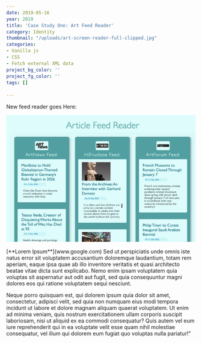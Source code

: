 ```yaml
---
date: 2019-05-16
year: 2019
title: 'Case Study One: Art Feed Reader'
category: Identity
thumbnail: "/uploads/art-screen-reader-full-clipped.jpg"
categories:
- Vanilla js
- CSS
- Fetch external XML data
project_bg_color: ''
project_fg_color: ''
tags: []

---
```

New feed reader goes Here:

[![](/uploads/art-screen-reader-clipped.jpg)]()

<p class="para-one">[**Lorem Ipsum**](www.google.com) Sed ut perspiciatis unde omnis iste natus error sit voluptatem accusantium doloremque laudantium, totam rem aperiam, eaque ipsa quae ab illo inventore veritatis et quasi architecto beatae vitae dicta sunt explicabo. Nemo enim ipsam voluptatem quia voluptas sit aspernatur aut odit aut fugit, sed quia consequuntur magni dolores eos qui ratione voluptatem sequi nesciunt.</p>

Neque porro quisquam est, qui dolorem ipsum quia dolor sit amet, consectetur, adipisci velit, sed quia non numquam eius modi tempora incidunt ut labore et dolore magnam aliquam quaerat voluptatem. Ut enim ad minima veniam, quis nostrum exercitationem ullam corporis suscipit laboriosam, nisi ut aliquid ex ea commodi consequatur? Quis autem vel eum iure reprehenderit qui in ea voluptate velit esse quam nihil molestiae consequatur, vel illum qui dolorem eum fugiat quo voluptas nulla pariatur!"